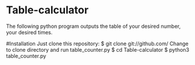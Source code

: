 # Table-calculator
The following python program outputs the table of your desired number, your desired times.

#Installation
Just clone this repository:
$ git clone git://github.com/
Change to clone directory and run table_counter.py
$ cd Table-calculator
$ python3 table_counter.py
